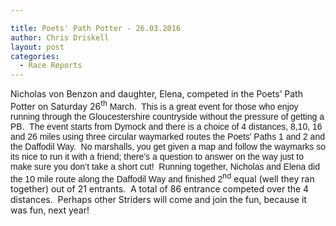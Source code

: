 ```yaml
---

title: Poets' Path Potter - 26.03.2016
author: Chris Driskell
layout: post
categories:
  - Race Reports
---
```

<span class="">Nicholas von Benzon and daughter, Elena, competed in the Poets’ Path Potter on Saturday 26</span><sup class="">th</sup><span style="font-family: Calibri, sans-serif"><span class=""> March.  This is a great event for those who enjoy running through the Gloucestershire countryside without the pressure of getting a PB.  The event starts from Dymock and there is a choice of 4 distances, 8,10, 16 and 26 miles using three circular waymarked routes the Poets’ Paths 1 and 2 and the Daffodil Way.  No marshalls, you get given a map and follow the waymarks so its nice to run it with a friend; there’s a question to answer on the way just to make sure you don’t take a short cut!  Running together, Nicholas and Elena did the 10 mile route along the Daffodil Way and finished 2</span></span><sup class="">nd</sup><span class=""> equal (well they ran together) out of 21 entrants.  A total of 86 entrance competed over the 4 distances.  Perhaps other Striders will come and join the fun, because it was fun, next year!  </span>
